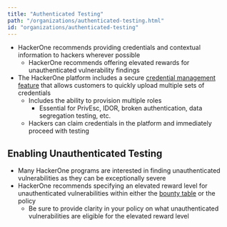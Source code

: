 ```yaml
---
title: "Authenticated Testing"
path: "/organizations/authenticated-testing.html"
id: "organizations/authenticated-testing"
---
```


* HackerOne recommends providing credentials and contextual information to hackers wherever possible
    * HackerOne recommends offering elevated rewards for unauthenticated vulnerability findings
* The HackerOne platform includes a secure [credential management feature](https://docs.hackerone.com/programs/credential-management.html) that allows customers to quickly upload multiple sets of credentials
    * Includes the ability to provision multiple roles
        * Essential for PrivEsc, IDOR, broken authentication, data segregation testing, etc.
    * Hackers can claim credentials in the platform and immediately proceed with testing

## Enabling Unauthenticated Testing

* Many HackerOne programs are interested in finding unauthenticated vulnerabilities as they can be exceptionally severe
* HackerOne recommends specifying an elevated reward level for unauthenticated vulnerabilities within either the [bounty table](https://docs.hackerone.com/programs/importance-of-bounty-tables.html) or the policy
    * Be sure to provide clarity in your policy on what unauthenticated vulnerabilities are eligible for the elevated reward level
